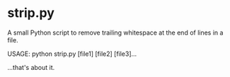 # strip.py
A small Python script to remove trailing whitespace at the end of lines in a file.

USAGE:
python strip.py [file1] [file2] [file3]...

...that's about it.
